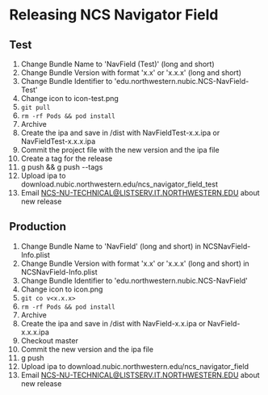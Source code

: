 Releasing NCS Navigator Field
==============================

Test
----
1. Change Bundle Name to 'NavField (Test)' (long and short)
1. Change Bundle Version with format 'x.x' or 'x.x.x' (long and short)
1. Change Bundle Identifier to 'edu.northwestern.nubic.NCS-NavField-Test'
1. Change icon to icon-test.png
1. `git pull`
1. `rm -rf Pods && pod install`
1. Archive
1. Create the ipa and save in /dist with NavFieldTest-x.x.ipa or NavFieldTest-x.x.x.ipa
1. Commit the project file with the new version and the ipa file
1. Create a tag for the release
1. g push && g push --tags
1. Upload ipa to download.nubic.northwestern.edu/ncs_navigator_field_test
1. Email NCS-NU-TECHNICAL@LISTSERV.IT.NORTHWESTERN.EDU about new release

Production
----------
1. Change Bundle Name to 'NavField' (long and short) in NCSNavField-Info.plist
1. Change Bundle Version with format 'x.x' or 'x.x.x' (long and short) in NCSNavField-Info.plist
1. Change Bundle Identifier to 'edu.northwestern.nubic.NCS-NavField'
1. Change icon to icon.png
1. `git co v<x.x.x>`
1. `rm -rf Pods && pod install`
1. Archive
1. Create the ipa and save in /dist with NavField-x.x.ipa or NavField-x.x.x.ipa
1. Checkout master
1. Commit the new version and the ipa file
1. g push 
1. Upload ipa to download.nubic.northwestern.edu/ncs_navigator_field
1. Email NCS-NU-TECHNICAL@LISTSERV.IT.NORTHWESTERN.EDU about new release
